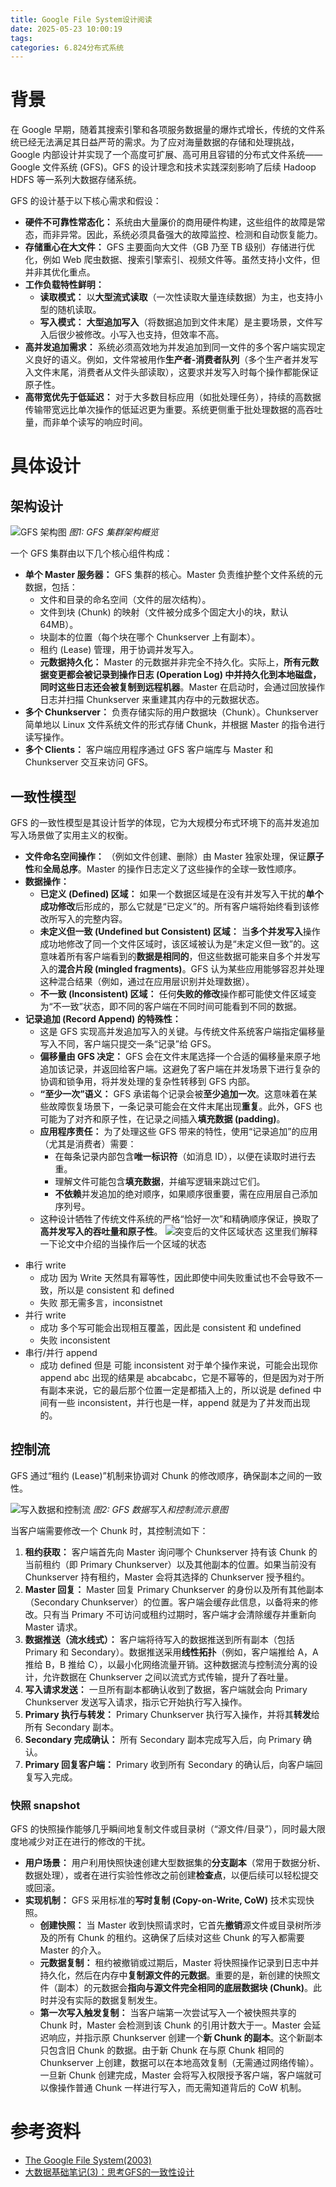 ```yaml
---
title: Google File System设计阅读
date: 2025-05-23 10:00:19
tags:
categories: 6.824分布式系统
---
```

# 背景
在 Google 早期，随着其搜索引擎和各项服务数据量的爆炸式增长，传统的文件系统已经无法满足其日益严苛的需求。为了应对海量数据的存储和处理挑战，Google 内部设计并实现了一个高度可扩展、高可用且容错的分布式文件系统——Google 文件系统 (GFS)。GFS 的设计理念和技术实践深刻影响了后续 Hadoop HDFS 等一系列大数据存储系统。

GFS 的设计基于以下核心需求和假设：

*   **硬件不可靠性常态化：** 系统由大量廉价的商用硬件构建，这些组件的故障是常态，而非异常。因此，系统必须具备强大的故障监控、检测和自动恢复能力。
*   **存储重心在大文件：** GFS 主要面向大文件（GB 乃至 TB 级别）存储进行优化，例如 Web 爬虫数据、搜索引擎索引、视频文件等。虽然支持小文件，但并非其优化重点。
*   **工作负载特性鲜明：**
    *   **读取模式：** 以**大型流式读取**（一次性读取大量连续数据）为主，也支持小型的随机读取。
    *   **写入模式：** **大型追加写入**（将数据追加到文件末尾）是主要场景，文件写入后很少被修改。小写入也支持，但效率不高。
*   **高并发追加需求：** 系统必须高效地为并发追加到同一文件的多个客户端实现定义良好的语义。例如，文件常被用作**生产者-消费者队列**（多个生产者并发写入文件末尾，消费者从文件头部读取），这要求并发写入时每个操作都能保证原子性。
*   **高带宽优先于低延迟：** 对于大多数目标应用（如批处理任务），持续的高数据传输带宽远比单次操作的低延迟更为重要。系统更侧重于批处理数据的高吞吐量，而非单个读写的响应时间。

# 具体设计
## 架构设计
![GFS 架构图](image.png)
*图1: GFS 集群架构概览*

一个 GFS 集群由以下几个核心组件构成：
*   **单个 Master 服务器：** GFS 集群的核心。Master 负责维护整个文件系统的元数据，包括：
    *   文件和目录的命名空间（文件的层次结构）。
    *   文件到块 (Chunk) 的映射（文件被分成多个固定大小的块，默认 64MB）。
    *   块副本的位置（每个块在哪个 Chunkserver 上有副本）。
    *   租约 (Lease) 管理，用于协调并发写入。
    *   **元数据持久化：** Master 的元数据并非完全不持久化。实际上，**所有元数据变更都会被记录到操作日志 (Operation Log) 中并持久化到本地磁盘，同时这些日志还会被复制到远程机器**。Master 在启动时，会通过回放操作日志并扫描 Chunkserver 来重建其内存中的元数据状态。
*   **多个 Chunkserver：** 负责存储实际的用户数据块（Chunk）。Chunkserver 简单地以 Linux 文件系统文件的形式存储 Chunk，并根据 Master 的指令进行读写操作。
*   **多个 Clients：** 客户端应用程序通过 GFS 客户端库与 Master 和 Chunkserver 交互来访问 GFS。
## 一致性模型
GFS 的一致性模型是其设计哲学的体现，它为大规模分布式环境下的高并发追加写入场景做了实用主义的权衡。

*   **文件命名空间操作：** （例如文件创建、删除）由 Master 独家处理，保证**原子性**和**全局总序**。Master 的操作日志定义了这些操作的全球一致性顺序。
*   **数据操作：**
    *   **已定义 (Defined) 区域：** 如果一个数据区域是在没有并发写入干扰的**单个成功修改**后形成的，那么它就是“已定义”的。所有客户端将始终看到该修改所写入的完整内容。
    *   **未定义但一致 (Undefined but Consistent) 区域：** 当**多个并发写入**操作成功地修改了同一个文件区域时，该区域被认为是“未定义但一致”的。这意味着所有客户端看到的**数据是相同的**，但这些数据可能来自多个并发写入的**混合片段 (mingled fragments)**。GFS 认为某些应用能够容忍并处理这种混合结果（例如，通过在应用层识别并处理数据）。
    *   **不一致 (Inconsistent) 区域：** 任何**失败的修改**操作都可能使文件区域变为“不一致”状态，即不同的客户端在不同时间可能看到不同的数据。
*   **记录追加 (Record Append) 的特殊性：**
    *   这是 GFS 实现高并发追加写入的关键。与传统文件系统客户端指定偏移量写入不同，客户端只提交一条“记录”给 GFS。
    *   **偏移量由 GFS 决定：** GFS 会在文件末尾选择一个合适的偏移量来原子地追加该记录，并返回给客户端。这避免了客户端在并发场景下进行复杂的协调和锁争用，将并发处理的复杂性转移到 GFS 内部。
    *   **“至少一次”语义：** GFS 承诺每个记录会被**至少追加一次**。这意味着在某些故障恢复场景下，一条记录可能会在文件末尾出现**重复**。此外，GFS 也可能为了对齐和原子性，在记录之间插入**填充数据 (padding)**。
    *   **应用程序责任：** 为了处理这些 GFS 带来的特性，使用“记录追加”的应用（尤其是消费者）需要：
        *   在每条记录内部包含**唯一标识符**（如消息 ID），以便在读取时进行去重。
        *   理解文件可能包含**填充数据**，并编写逻辑来跳过它们。
        *   **不依赖**并发追加的绝对顺序，如果顺序很重要，需在应用层自己添加序列号。
    *   这种设计牺牲了传统文件系统的严格“恰好一次”和精确顺序保证，换取了**高并发写入的吞吐量和原子性**。
![突变后的文件区域状态](RegionState.png)
这里我们解释一下论文中介绍的当操作后一个区域的状态
- 串行 write
  - 成功 因为 Write 天然具有幂等性，因此即使中间失败重试也不会导致不一致，所以是 consistent 和 defined
  - 失败 那无需多言，inconsistnet
- 并行 write
  - 成功 多个写可能会出现相互覆盖，因此是 consistent 和 undefined
  - 失败 inconsistent
- 串行/并行 append
  - 成功 defined 但是 可能 inconsistent 对于单个操作来说，可能会出现你append abc 出现的结果是 abcabcabc，它是不幂等的，但是因为对于所有副本来说，它的最后那个位置一定是都插入上的，所以说是 defined 中间有一些 inconsistent，并行也是一样，append 就是为了并发而出现的。


## 控制流
GFS 通过“租约 (Lease)”机制来协调对 Chunk 的修改顺序，确保副本之间的一致性。

![写入数据和控制流](写入数据和控制流.png)
*图2: GFS 数据写入和控制流示意图*

当客户端需要修改一个 Chunk 时，其控制流如下：

1.  **租约获取：** 客户端首先向 Master 询问哪个 Chunkserver 持有该 Chunk 的当前租约（即 Primary Chunkserver）以及其他副本的位置。如果当前没有 Chunkserver 持有租约，Master 会将其选择的 Chunkserver 授予租约。
2.  **Master 回复：** Master 回复 Primary Chunkserver 的身份以及所有其他副本（Secondary Chunkserver）的位置。客户端会缓存此信息，以备将来的修改。只有当 Primary 不可访问或租约过期时，客户端才会清除缓存并重新向 Master 请求。
3.  **数据推送（流水线式）：** 客户端将待写入的数据推送到所有副本（包括 Primary 和 Secondary）。数据推送采用**线性拓扑**（例如，客户端推给 A，A 推给 B，B 推给 C），以最小化网络流量开销。这种数据流与控制流分离的设计，允许数据在 Chunkserver 之间以流式方式传输，提升了吞吐量。
4.  **写入请求发送：** 一旦所有副本都确认收到了数据，客户端就会向 Primary Chunkserver 发送写入请求，指示它开始执行写入操作。
5.  **Primary 执行与转发：** Primary Chunkserver 执行写入操作，并将其**转发**给所有 Secondary 副本。
6.  **Secondary 完成确认：** 所有 Secondary 副本完成写入后，向 Primary 确认。
7.  **Primary 回复客户端：** Primary 收到所有 Secondary 的确认后，向客户端回复写入完成。

### 快照 snapshot
GFS 的快照操作能够几乎瞬间地复制文件或目录树（“源文件/目录”），同时最大限度地减少对正在进行的修改的干扰。

*   **用户场景：** 用户利用快照快速创建大型数据集的**分支副本**（常用于数据分析、数据处理），或者在进行实验性修改之前创建**检查点**，以便后续可以轻松提交或回滚。
*   **实现机制：** GFS 采用标准的**写时复制 (Copy-on-Write, CoW)** 技术实现快照。
    *   **创建快照：** 当 Master 收到快照请求时，它首先**撤销**源文件或目录树所涉及的所有 Chunk 的租约。这确保了后续对这些 Chunk 的写入都需要 Master 的介入。
    *   **元数据复制：** 租约被撤销或过期后，Master 将快照操作记录到日志中并持久化，然后在内存中**复制源文件的元数据**。重要的是，新创建的快照文件（副本）的元数据会**指向与源文件完全相同的底层数据块 (Chunk)**。此时并没有实际的数据复制发生。
    *   **第一次写入触发复制：** 当客户端第一次尝试写入一个被快照共享的 Chunk 时，Master 会检测到该 Chunk 的引用计数大于一。Master 会延迟响应，并指示原 Chunkserver 创建一个**新 Chunk 的副本**。这个新副本只包含旧 Chunk 的数据。由于新 Chunk 在与原 Chunk 相同的 Chunkserver 上创建，数据可以在本地高效复制（无需通过网络传输）。一旦新 Chunk 创建完成，Master 会将写入权限授予客户端，客户端就可以像操作普通 Chunk 一样进行写入，而无需知道背后的 CoW 机制。

# 参考资料
- [The Google File System(2003)](https://static.googleusercontent.com/media/research.google.com/zh-CN//archive/gfs-sosp2003.pdf)
- [大数据基础笔记(3)：思考GFS的一致性设计](https://juejin.cn/post/7015226915392847902)









